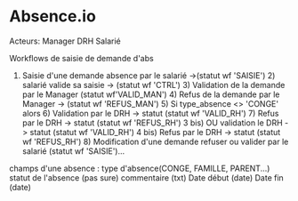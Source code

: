# Absence.io

Acteurs: 
	Manager
	DRH
	Salarié

Workflows de saisie de demande d'abs
1) Saisie d'une demande absence par le salarié ->(statut wf 'SAISIE')
	2) salarié valide sa saisie -> (statut wf 'CTRL')
		3) Validation de la demande par le Manager (statut wf'VALID_MAN')
		4) Refus de la demande par le Manager -> (statut wf 'REFUS_MAN')
			5) Si  type_absence <> 'CONGE' alors 
				6) Validation par le DRH -> statut (statut wf 'VALID_RH')
				7) Refus par le DRH -> statut (statut wf 'REFUS_RH')
		3 bis) OU validation le DRH -> statut (statut wf 'VALID_RH')
		4 bis) Refus par le DRH -> statut (statut wf 'REFUS_RH')
					8) Modification d'une demande refuser ou valider par le salarié (statut wf 'SAISIE')...

champs d'une absence : 
  	type d'absence(CONGE, FAMILLE, PARENT...)
 	statut de l'absence (pas sure) 
	commentaire (txt) 
	Date début (date)
	Date fin (date) 

